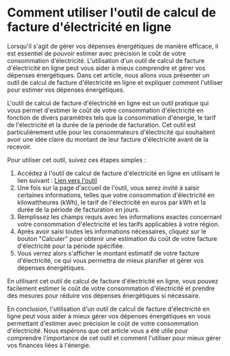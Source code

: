 Comment utiliser l'outil de calcul de facture d'électricité en ligne
====================================================================

Lorsqu'il s'agit de gérer vos dépenses énergétiques de manière efficace, il est essentiel de pouvoir estimer avec précision le coût de votre consommation d'électricité. L'utilisation d'un outil de calcul de facture d'électricité en ligne peut vous aider à mieux comprendre et gérer vos dépenses énergétiques. Dans cet article, nous allons vous présenter un outil de calcul de facture d'électricité en ligne et expliquer comment l'utiliser pour estimer vos dépenses énergétiques.

L'outil de calcul de facture d'électricité en ligne est un outil pratique qui vous permet d'estimer le coût de votre consommation d'électricité en fonction de divers paramètres tels que la consommation d'énergie, le tarif de l'électricité et la durée de la période de facturation. Cet outil est particulièrement utile pour les consommateurs d'électricité qui souhaitent avoir une idée claire du montant de leur facture d'électricité avant de la recevoir.

Pour utiliser cet outil, suivez ces étapes simples :

1. Accédez à l'outil de calcul de facture d'électricité en ligne en utilisant le lien suivant : [Lien vers l'outil](https://www.onlinecalculatorsfree.com/fr/tools/electricity-bill-calculator.html)
2. Une fois sur la page d'accueil de l'outil, vous serez invité à saisir certaines informations, telles que votre consommation d'électricité en kilowattheures (kWh), le tarif de l'électricité en euros par kWh et la durée de la période de facturation en jours.
3. Remplissez les champs requis avec les informations exactes concernant votre consommation d'électricité et les tarifs applicables à votre région.
4. Après avoir saisi toutes les informations nécessaires, cliquez sur le bouton "Calculer" pour obtenir une estimation du coût de votre facture d'électricité pour la période spécifiée.
5. Vous verrez alors s'afficher le montant estimatif de votre facture d'électricité, ce qui vous permettra de mieux planifier et gérer vos dépenses énergétiques.

En utilisant cet outil de calcul de facture d'électricité en ligne, vous pouvez facilement estimer le coût de votre consommation d'électricité et prendre des mesures pour réduire vos dépenses énergétiques si nécessaire.

En conclusion, l'utilisation d'un outil de calcul de facture d'électricité en ligne peut vous aider à mieux gérer vos dépenses énergétiques en vous permettant d'estimer avec précision le coût de votre consommation d'électricité. Nous espérons que cet article vous a été utile pour comprendre l'importance de cet outil et comment l'utiliser pour mieux gérer vos finances liées à l'énergie.